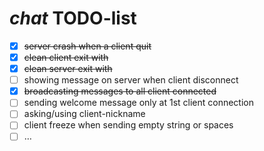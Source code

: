 # _chat_ TODO-list

- [x] ~~server crash when a client quit~~
- [x] ~~clean client exit with <ctrl-c>~~
- [x] ~~clean server exit with <ctrl-c>~~
- [ ] showing message on server when client disconnect
- [x] ~~broadcasting messages to all client connected~~
- [ ] sending welcome message only at 1st client connection
- [ ] asking/using client-nickname
- [ ] client freeze when sending empty string or spaces
- [ ] …
